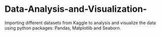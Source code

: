 # Data-Analysis-and-Visualization-
Importing different datasets from Kaggle to analysis and visualize the data using python packages: Pandas, Matplotlib and Seaborn.
